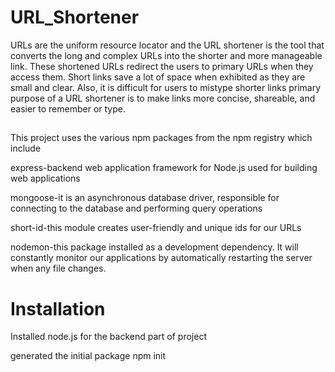 # URL_Shortener

URLs are the uniform resource locator and the URL shortener is the tool that converts the long and complex URLs into the shorter and more manageable link. These shortened URLs redirect the users to primary URLs when they access them. Short links save a lot of space when exhibited as they are small and clear. Also, it is difficult for users to mistype shorter links primary purpose of a URL shortener is to make links more concise, shareable, and easier to remember or type.
## 

This project uses the various npm packages from the npm registry which include 

express-backend web application framework for Node.js used for building web applications

mongoose-it is an asynchronous database driver, responsible for connecting to the database and performing query operations

short-id-this module creates user-friendly and unique ids for our URLs

nodemon-this package installed as a development dependency. It will constantly monitor our applications by automatically restarting the server when any file changes.

# Installation 

Installed node.js for the backend part of project 

generated the initial package 
npm init
